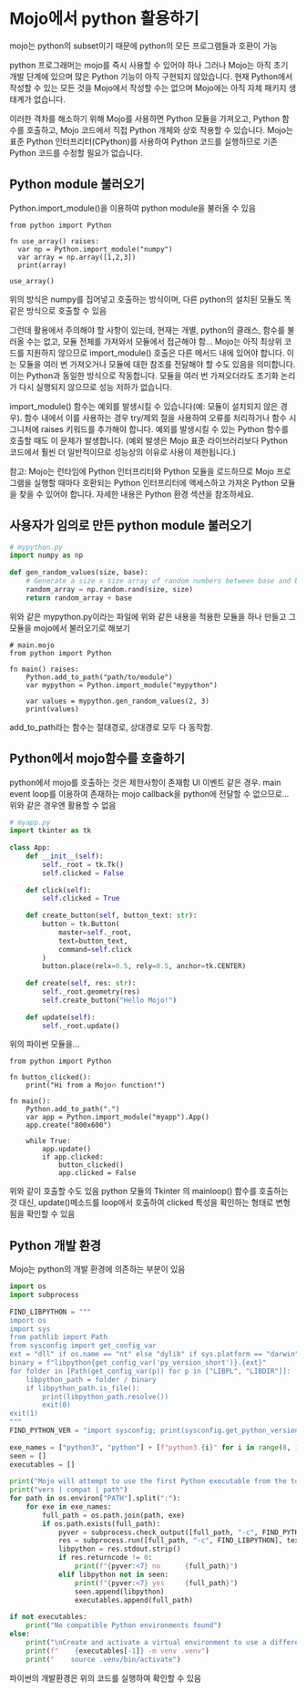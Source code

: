 # Mojo에서 python 활용하기

mojo는 python의 subset이기 때문에 python의 모든 프로그램들과 호환이 가능

python 프로그래머는 mojo를 즉시 사용할 수 있어야 하나
그러나 Mojo는 아직 초기 개발 단계에 있으며 많은 Python 기능이 아직 구현되지 않았습니다.
현재 Python에서 작성할 수 있는 모든 것을 Mojo에서 작성할 수는 없으며 Mojo에는 아직 자체 패키지 생태계가 없습니다.

이러한 격차를 해소하기 위해 Mojo를 사용하면 Python 모듈을 가져오고,
Python 함수를 호출하고, Mojo 코드에서 직접 Python 개체와 상호 작용할 수 있습니다.
Mojo는 표준 Python 인터프리터(CPython)를 사용하여 Python 코드를 실행하므로 기존 Python 코드를 수정할 필요가 없습니다.

## Python module 불러오기
Python.import_module()을 이용하여 python module을 불러올 수 있음
```mojo
from python import Python

fn use_array() raises:
  var np = Python.import_module("numpy")
  var array = np.array([1,2,3])
  print(array)

use_array()
```

위의 방식은 numpy를 집어넣고 호출하는 방식이며,
다른 python의 설치된 모듈도 똑같은 방식으로 호출할 수 있음

그런데 활용에서 주의해야 할 사항이 있는데, 현재는 개별, python의 클래스, 함수를 불러올 수는 없고, 모듈 전체를 가져와서 모듈에서 접근해야 함...
Mojo는 아직 최상위 코드를 지원하지 않으므로 import_module() 호출은 다른 메서드 내에 있어야 합니다.
이는 모듈을 여러 번 가져오거나 모듈에 대한 참조를 전달해야 할 수도 있음을 의미합니다.
이는 Python과 동일한 방식으로 작동합니다. 모듈을 여러 번 가져오더라도 초기화 논리가 다시 실행되지 않으므로 성능 저하가 없습니다.

import_module() 함수는 예외를 발생시킬 수 있습니다(예: 모듈이 설치되지 않은 경우).
함수 내에서 이를 사용하는 경우 try/제외 절을 사용하여 오류를 처리하거나 함수 시그니처에 raises 키워드를 추가해야 합니다.
예외를 발생시킬 수 있는 Python 함수를 호출할 때도 이 문제가 발생합니다.
(예외 발생은 Mojo 표준 라이브러리보다 Python 코드에서 훨씬 더 일반적이므로 성능상의 이유로 사용이 제한됩니다.)

참고: Mojo는 런타임에 Python 인터프리터와 Python 모듈을 로드하므로 Mojo 프로그램을 실행할 때마다 호환되는 Python 인터프리터에 액세스하고 가져온 Python 모듈을 찾을 수 있어야 합니다.
자세한 내용은 Python 환경 섹션을 참조하세요.

## 사용자가 임의로 만든 python module 불러오기

```python
# mypython.py
import numpy as np
 
def gen_random_values(size, base):
    # Generate a size x size array of random numbers between base and base+1
    random_array = np.random.rand(size, size)
    return random_array + base
```
위와 같은 mypython.py이라는 파일에 위와 같은 내용을 적용한 모듈을 하나 만들고
그 모듈을 mojo에서 불러오기로 해보기

```mojo
# main.mojo
from python import Python
 
fn main() raises:
    Python.add_to_path("path/to/module")
    var mypython = Python.import_module("mypython")
 
    var values = mypython.gen_random_values(2, 3)
    print(values)
```
add_to_path라는 함수는 절대경로, 상대경로 모두 다 동작함. 

## Python에서 mojo함수를 호출하기

python에서 mojo를 호출하는 것은 제한사항이 존재함
UI 이벤트 같은 경우. main event loop를 이용하여 존재하는
mojo callback을 python에 전달할 수 없으므로... 위와 같은 경우엔 활용할 수 없음

```python
# myapp.py
import tkinter as tk
 
class App:
    def __init__(self):
        self._root = tk.Tk()
        self.clicked = False
 
    def click(self):
        self.clicked = True
 
    def create_button(self, button_text: str):
        button = tk.Button(
            master=self._root,
            text=button_text,
            command=self.click
        )
        button.place(relx=0.5, rely=0.5, anchor=tk.CENTER)
 
    def create(self, res: str):
        self._root.geometry(res)
        self.create_button("Hello Mojo!")
 
    def update(self):
        self._root.update()
```
위의 파이썬 모듈을...

```mojo
from python import Python
 
fn button_clicked():
    print("Hi from a Mojo🔥 function!")
 
fn main():
    Python.add_to_path(".")
    var app = Python.import_module("myapp").App()
    app.create("800x600")
 
    while True:
        app.update()
        if app.clicked:
            button_clicked()
            app.clicked = False
```
위와 같이 호출할 수도 있음
python 모듈의 Tkinter 의 mainloop() 함수를 호출하는 것 대신, update()메소드를 loop에서 호출하여 clicked 특성을 확인하는 형태로 변형됨을 확인할 수 있음

## Python 개발 환경
Mojo는 python의 개발 환경에 의존하는 부분이 있음

```python
import os
import subprocess
 
FIND_LIBPYTHON = """
import os
import sys
from pathlib import Path
from sysconfig import get_config_var
ext = "dll" if os.name == "nt" else "dylib" if sys.platform == "darwin" else "so"
binary = f"libpython{get_config_var('py_version_short')}.{ext}"
for folder in [Path(get_config_var(p)) for p in ["LIBPL", "LIBDIR"]]:
    libpython_path = folder / binary
    if libpython_path.is_file():
        print(libpython_path.resolve())
        exit(0)
exit(1)
"""
FIND_PYTHON_VER = "import sysconfig; print(sysconfig.get_python_version())"
 
exe_names = ["python3", "python"] + [f"python3.{i}" for i in range(8, 13)]
seen = []
executables = []
 
print("Mojo will attempt to use the first Python executable from the top:\n")
print("vers | compat | path")
for path in os.environ["PATH"].split(":"):
    for exe in exe_names:
        full_path = os.path.join(path, exe)
        if os.path.exists(full_path):
            pyver = subprocess.check_output([full_path, "-c", FIND_PYTHON_VER], text=True).strip()
            res = subprocess.run([full_path, "-c", FIND_LIBPYTHON], text=True, capture_output=True)
            libpython = res.stdout.strip()
            if res.returncode != 0:
                print(f"{pyver:<7} no      {full_path}")
            elif libpython not in seen:
                print(f"{pyver:<7} yes     {full_path}")
                seen.append(libpython)
                executables.append(full_path)
 
if not executables:
    print("No compatible Python environments found")
else:
    print("\nCreate and activate a virtual environment to use a different Python version:")
    print(f"    {executables[-1]} -m venv .venv")
    print("    source .venv/bin/activate")
```
파이썬의 개발환경은 위의 코드를 실행하여 확인할 수 있음
